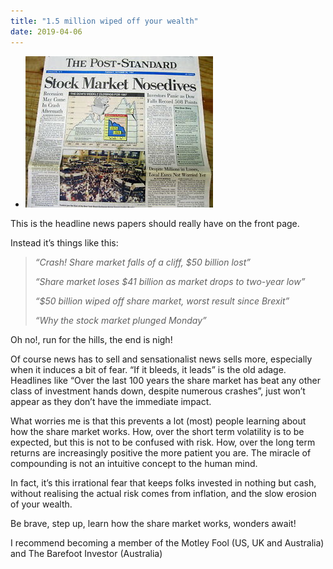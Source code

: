 ```yaml
---
title: "1.5 million wiped off your wealth"
date: 2019-04-06
---
```


- ![](images/s-l300.jpg)

This is the headline news papers should really have on the front page.  

<!-- more -->

Instead it’s things like this:  

> _“Crash! Share market falls of a cliff, $50 billion lost”_  
> 
> _“Share market loses $41 billion as market drops to two-year low”_  
> 
> _“$50 billion wiped off share market, worst result since Brexit”_  
> 
> _“Why the stock market plunged Monday”_

Oh no!, run for the hills, the end is nigh!  

Of course news has to sell and sensationalist news sells more, especially when it induces a bit of fear. “If it bleeds, it leads” is the old adage. Headlines like “Over the last 100 years the share market has beat any other class of investment hands down, despite numerous crashes”, just won’t appear as they don’t have the immediate impact.  

What worries me is that this prevents a lot (most) people learning about how the share market works. How, over the short term volatility is to be expected, but this is not to be confused with risk. How, over the long term returns are increasingly positive the more patient you are. The miracle of compounding is not an intuitive concept to the human mind.  

In fact, it’s this irrational fear that keeps folks invested in nothing but cash, without realising the actual risk comes from inflation, and the slow erosion of your wealth.  

Be brave, step up, learn how the share market works, wonders await!  

I recommend becoming a member of the Motley Fool (US, UK and Australia) and The Barefoot Investor (Australia)
